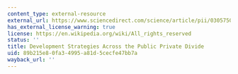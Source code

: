 ```yaml
---
content_type: external-resource
external_url: https://www.sciencedirect.com/science/article/pii/0305750X96000149
has_external_license_warning: true
license: https://en.wikipedia.org/wiki/All_rights_reserved
status: ''
title: Development Strategies Across the Public Private Divide
uid: 89b215e8-0fa3-4995-a81d-5cecfe47bb7a
wayback_url: ''
---
```

